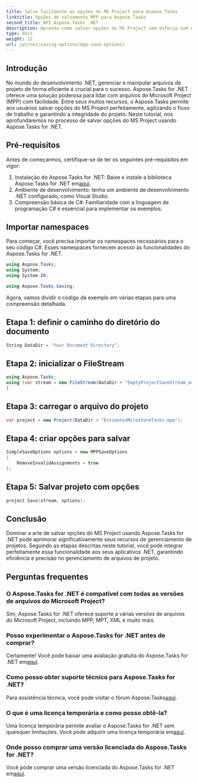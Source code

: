 ```yaml
---
title: Salve facilmente as opções do MS Project para Aspose.Tasks
linktitle: Opções de salvamento MPP para Aspose.Tasks
second_title: API Aspose.Tasks .NET
description: Aprenda como salvar opções do MS Project sem esforço com Aspose.Tasks for .NET. Aumente a eficiência do seu gerenciamento de projetos.
type: docs
weight: 12
url: /pt/net/saving-options/mpp-save-options/
---
```

## Introdução
No mundo do desenvolvimento .NET, gerenciar e manipular arquivos de projeto de forma eficiente é crucial para o sucesso. Aspose.Tasks for .NET oferece uma solução poderosa para lidar com arquivos do Microsoft Project (MPP) com facilidade. Entre seus muitos recursos, o Aspose.Tasks permite aos usuários salvar opções do MS Project perfeitamente, agilizando o fluxo de trabalho e garantindo a integridade do projeto. Neste tutorial, nos aprofundaremos no processo de salvar opções do MS Project usando Aspose.Tasks for .NET.
## Pré-requisitos
Antes de começarmos, certifique-se de ter os seguintes pré-requisitos em vigor:
1.  Instalação do Aspose.Tasks for .NET: Baixe e instale a biblioteca Aspose.Tasks for .NET em[aqui](https://releases.aspose.com/tasks/net/).
2. Ambiente de desenvolvimento: tenha um ambiente de desenvolvimento .NET configurado, como Visual Studio.
3. Compreensão básica de C#: Familiaridade com a linguagem de programação C# é essencial para implementar os exemplos.

## Importar namespaces
Para começar, você precisa importar os namespaces necessários para o seu código C#. Esses namespaces fornecem acesso às funcionalidades do Aspose.Tasks for .NET.

```csharp
using Aspose.Tasks;
using System;
using System.IO;

using Aspose.Tasks.Saving;
```

Agora, vamos dividir o código de exemplo em várias etapas para uma compreensão detalhada.
## Etapa 1: definir o caminho do diretório do documento
```csharp
String DataDir = "Your Document Directory";
```
## Etapa 2: inicializar o FileStream
```csharp
using Aspose.Tasks;
using (var stream = new FileStream(DataDir + "EmptyProjectSaveStream_out.xml", FileMode.Create, FileAccess.Write))
{
```
## Etapa 3: carregar o arquivo do projeto
```csharp
var project = new Project(DataDir + "EstimatedMilestoneTasks.mpp");
```
## Etapa 4: criar opções para salvar
```csharp
SimpleSaveOptions options = new MPPSaveOptions
{
	RemoveInvalidAssignments = true
};
```
## Etapa 5: Salvar projeto com opções
```csharp
project.Save(stream, options);
```

## Conclusão
Dominar a arte de salvar opções do MS Project usando Aspose.Tasks for .NET pode aprimorar significativamente seus recursos de gerenciamento de projetos. Seguindo as etapas descritas neste tutorial, você pode integrar perfeitamente essa funcionalidade aos seus aplicativos .NET, garantindo eficiência e precisão no gerenciamento de arquivos de projeto.

## Perguntas frequentes
### O Aspose.Tasks for .NET é compatível com todas as versões de arquivos do Microsoft Project?
Sim, Aspose.Tasks for .NET oferece suporte a várias versões de arquivos do Microsoft Project, incluindo MPP, MPT, XML e muito mais.
### Posso experimentar o Aspose.Tasks for .NET antes de comprar?
 Certamente! Você pode baixar uma avaliação gratuita do Aspose.Tasks for .NET em[aqui](https://releases.aspose.com/).
### Como posso obter suporte técnico para Aspose.Tasks for .NET?
Para assistência técnica, você pode visitar o fórum Aspose.Tasks[aqui](https://forum.aspose.com/c/tasks/15).
### O que é uma licença temporária e como posso obtê-la?
 Uma licença temporária permite avaliar o Aspose.Tasks for .NET sem quaisquer limitações. Você pode adquirir uma licença temporária em[aqui](https://purchase.aspose.com/temporary-license/).
### Onde posso comprar uma versão licenciada do Aspose.Tasks for .NET?
 Você pode comprar uma versão licenciada do Aspose.Tasks for .NET em[aqui](https://purchase.aspose.com/buy).